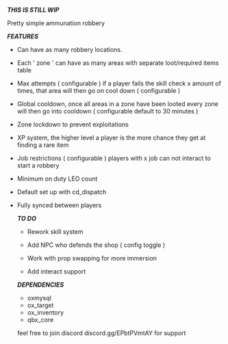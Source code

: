 ***THIS IS STILL WIP***

Pretty simple ammunation robbery

***FEATURES***
- Can have as many robbery locations.

-  Each ' zone ' can have as many areas with separate loot/required items table

- Max attempts ( configurable ) if a player fails the skill check x amount of times, that area will then go on cool down ( configurable )

- Global cooldown, once all areas in a zone have been looted every zone will then go into cooldown ( configurable default to 30 minutes )

- Zone lockdown to prevent exploitations

- XP system, the higher level a player is the more chance they get at finding a rare item

- Job restrictions ( configurable ) players with x job can not interact to start a robbery

- Minimum on duty LEO count

- Default set up with cd_dispatch

- Fully synced between players

  ***TO DO***

  - Rework skill system
 
  - Add NPC who defends the shop ( config toggle )
 
  - Work with prop swapping for more immersion
 
  - Add interact support
 
  ***DEPENDENCIES***

  - oxmysql
  - ox_target
  - ox_inventory
  - qbx_core
 
  feel free to join discord discord.gg/EPbtPVmtAY for support
